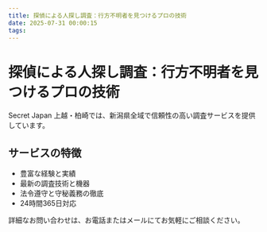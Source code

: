 ```yaml
---
title: 探偵による人探し調査：行方不明者を見つけるプロの技術
date: 2025-07-31 00:00:15
tags:
---
```

# 探偵による人探し調査：行方不明者を見つけるプロの技術

Secret Japan 上越・柏崎では、新潟県全域で信頼性の高い調査サービスを提供しています。

## サービスの特徴
- 豊富な経験と実績
- 最新の調査技術と機器
- 法令遵守と守秘義務の徹底
- 24時間365日対応

詳細なお問い合わせは、お電話またはメールにてお気軽にご相談ください。
